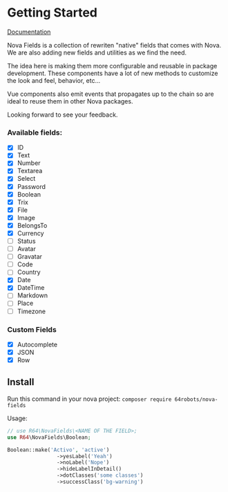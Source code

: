 # Getting Started

[Documentation](https://nova-fields.netlify.app/)

Nova Fields is a collection of rewriten "native" fields that comes with Nova. We are also adding new fields and utilities as we find the need.

The idea here is making them more configurable and reusable in package development. These components have a lot of new methods to customize the look and feel, behavior, etc...

Vue components also emit events that propagates up to the chain so are ideal to reuse them in other Nova packages.

Looking forward to see your feedback.

### Available fields:

- [x] ID
- [x] Text
- [x] Number
- [x] Textarea
- [x] Select
- [x] Password
- [x] Boolean
- [x] Trix
- [x] File
- [x] Image
- [x] BelongsTo
- [x] Currency
- [ ] Status
- [ ] Avatar
- [ ] Gravatar
- [ ] Code
- [ ] Country
- [x] Date
- [x] DateTime
- [ ] Markdown
- [ ] Place
- [ ] Timezone

### Custom Fields

- [x] Autocomplete
- [x] JSON
- [x] Row

## Install

Run this command in your nova project:
`composer require 64robots/nova-fields`

Usage:

```php
// use R64\NovaFields\<NAME OF THE FIELD>;
use R64\NovaFields\Boolean;

Boolean::make('Activo', 'active')
                ->yesLabel('Yeah')
                ->noLabel('Nope')
                ->hideLabelInDetail()
                ->dotClasses('some classes')
                ->successClass('bg-warning')
```
